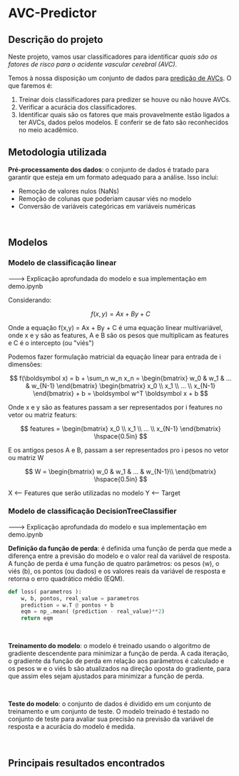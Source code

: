 # AVC-Predictor

## Descrição do projeto

Neste projeto, vamos usar classificadores para identificar *quais são os fatores de risco para o acidente vascular cerebral (AVC)*.

Temos à nossa disposição um conjunto de dados para [predição de AVCs](https://www.kaggle.com/datasets/fedesoriano/stroke-prediction-dataset). O que faremos é:

1. Treinar dois classificadores para predizer se houve ou não houve AVCs.
2. Verificar a acurácia dos classificadores.
3. Identificar quais são os fatores que mais provavelmente estão ligados a ter AVCs, dados pelos modelos. E conferir se de fato são reconhecidos no meio acadêmico.

## Metodologia utilizada

**Pré-processamento dos dados**: o conjunto de dados é tratado para garantir que esteja em um formato adequado para a análise. Isso inclui:

- Remoção de valores nulos (NaNs)
- Remoção de colunas que poderiam causar viés no modelo
- Conversão de variáveis categóricas em variáveis numéricas

<br>

## Modelos

### Modelo de classificação linear

---> Explicação aprofundada do modelo e sua implementação em demo.ipynb

Considerando: 

$$
f(x,y) = Ax + By + C
$$

Onde a equação f(x,y) = Ax + By + C é uma equação linear multivariável, onde x e y são as features, A e B são os pesos que multiplicam as features e C é o intercepto (ou "viés")

Podemos fazer formulação matricial da equação linear para entrada de i dimensões:


$$
f(\boldsymbol x) = b + \sum_n w_n x_n = \begin{bmatrix} w_0 & w_1 & ... & w_{N-1} \end{bmatrix} \begin{bmatrix} x_0 \\ x_1 \\ ... \\ x_{N-1} \end{bmatrix} + b = \boldsymbol w^T \boldsymbol x + b
$$

Onde x e y são as features passam a ser representados por i features no vetor ou matriz featurs:

$$
features = \begin{bmatrix}
x_0 \\ x_1 \\ ... \\ x_{N-1}
\end{bmatrix}
\hspace{0.5in}
$$

E os antigos pesos A e B, passam a ser representados pro i pesos no vetor ou matriz W

$$
W = \begin{bmatrix}
w_0 & w_1 & ... & w_{N-1}\\
\end{bmatrix}
\hspace{0.5in}
$$






X <-- Features que serão utilizadas no modelo
Y <-- Target 





### Modelo de classificação DecisionTreeClassifier


---> Explicação aprofundada do modelo e sua implementação em demo.ipynb


**Definição da função de perda**: é definida uma função de perda que mede a diferença entre a previsão do modelo e o valor real da variável de resposta. A função de perda é uma função de quatro parâmetros: os pesos (w), o viés (b), os pontos (ou dados) e os valores reais da variável de resposta e retorna o erro quadrático médio (EQM).

```python	
def loss( parametros ):
    w, b, pontos, real_value = parametros
    prediction = w.T @ pontos + b
    eqm = np_.mean( (prediction - real_value)**2)
    return eqm
```
<br>

**Treinamento do modelo**: o modelo é treinado usando o algoritmo de gradiente descendente para minimizar a função de perda. A cada iteração, o gradiente da função de perda em relação aos parâmetros é calculado e os pesos w e o viés b são atualizados na direção oposta do gradiente, para que assim eles sejam ajustados para minimizar a função de perda.

<br>

**Teste do modelo**: o conjunto de dados é dividido em um conjunto de treinamento e um conjunto de teste. O modelo treinado é testado no conjunto de teste para avaliar sua precisão na previsão da variável de resposta e a acurácia do modelo é medida.

<br>

## Principais resultados encontrados


